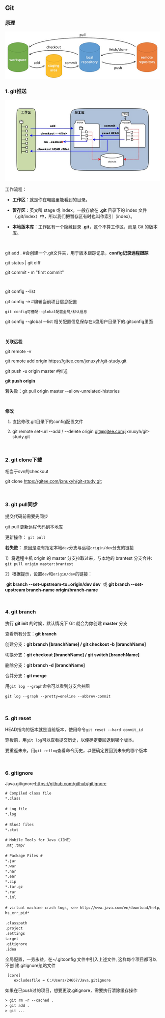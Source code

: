 ## Git

### 原理

![](images/git-command.jpg)



### 1. git推送

![](images/1352126739_7909.jpg)

工作流程：

- **工作区**：就是你在电脑里能看到的目录。

- **暂存区**：英文叫 stage 或 index。一般存放在 **.git** 目录下的 index 文件（.git/index）中，所以我们把暂存区有时也叫作索引（index）。

- **本地版本库**：工作区有一个隐藏目录 **.git**，这个不算工作区，而是 Git 的版本库。

  

<br/>

git add .  #会创建一个.git文件夹，用于版本跟踪记录，**config记录远程跟踪**

git status | git diff

git  commit  - m  "first commit"

<br/>

git config --list

git config -e  #编辑当前项目信息配置

`git config可搭配--global配置全局/默认信息`

git config --global  --list 相关配置信息保存在c盘用户目录下的.gitconfig里面


<br/>

**关联远程**

git remote -v 

git remote add origin  https://gitee.com/jxnuxyh/git-study.git

git push -u origin master  #推送

**git push origin <branch-name>**



若失败：git pull origin master --allow-unrelated-histories


<br/>

**修改**

1.  直接修改.git目录下的config配置文件

2.  git  remote  set-url --add / --delete origin git@gitee.com:jxnuxyh/git-study.git

    <br/>

### 2. git clone下载

相当于svn的checkout

git clone https://gitee.com/jxnuxyh/git-study.git

<br/>

### 3. git pull同步

提交代码前需要先同步

git pull  更新远程代码到本地库

更新操作： `git pull`

**若失败**： 原因是没有指定本地`dev`分支与远程`origin/dev`分支的链接

1）将远程主机 origin 的 master 分支拉取过来，与本地的 brantest 分支合并: `git pull origin master:brantest`

2）根据提示，设置`dev`和`origin/dev`的链接：

​	**git branch --set-upstream-to=origin/dev dev**
​	或
​	**git branch --set-upstream branch-name origin/branch-name**

<br/>

### 4. git branch

执行 **git init** 的时候，默认情况下 Git 就会为你创建 **master** 分支

查看所有分支：**git branch**

创建分支：**git branch  [branchName]  /   git checkout  -b  [branchName]**

切换分支：**git checkout [branchName] / git switch [branchName]**

删除分支：**git branch -d  [branchName]**

合并分支：**git merge**

用`git log --graph`命令可以看到分支合并图

 `git log --graph --pretty=oneline --abbrev-commit`

<br/>


### 5. git  reset

HEAD指向的版本就是当前版本，使用命令`git reset --hard commit_id`

穿梭前，用`git log`可以查看提交历史，以便确定要回退到哪个版本。

要重返未来，用`git reflog`查看命令历史，以便确定要回到未来的哪个版本


<br/>

### 6. gitignore

Java.gitignore:https://github.com/github/gitignore

```xml
# Compiled class file
*.class

# Log file
*.log

# BlueJ files
*.ctxt

# Mobile Tools for Java (J2ME)
.mtj.tmp/

# Package Files #
*.jar
*.war
*.nar
*.ear
*.zip
*.tar.gz
*.rar
*.iml

# virtual machine crash logs, see http://www.java.com/en/download/help/error_hotspot.xml
hs_err_pid*

.classpath
.project
.settings
target
.gitignore
.idea
```

全局配置，一劳永益，在~/.gitconfig 文件中引入上述文件, 这样每个项目都可以不创
建.gitignore忽略文件

```xml
 [core] 
	excludesfile = C:/Users/24667/Java.gitignore
```

如果在已push过的项目，想要更改.gitignore，需要执行清除缓存操作
```xml
> git rm -r --cached .
> git add .
> git ...
```
